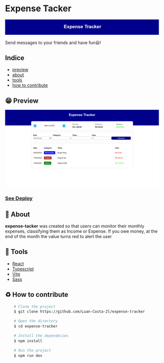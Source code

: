 # Expense Tacker
<img src="./public/logo.png" />
<p>Send messages to your friends and have fun😃!</p>

## Indice
- [preview](#😁-preview)
- [about](#📃-about)
- [tools](#🔨-tools)
- [how to contribute](#♻️-how-to-contribute)

## 😁 Preview
<img src="./public/expense-tracker.png" />

### [See Deploy](https://luan-costa-2l.github.io/expense-tracker/)

## 📃 About

**expense-tacker**  was created so that users can monitor their monthly expenses, classifying them as Income or Expense. If you owe money, at the end of the month the value turns red to alert the user

## 🔨 Tools
- [React](https://legacy.reactjs.org/)
- [Typescript](https://www.typescriptlang.org/)
- [Vite](https://vitejs.dev/)
- [Sass](https://sass-lang.com/)

## ♻️ How to contribute

```bash
    # Clone the project
    $ git clone https://github.com/Luan-Costa-2l/expense-tracker
```

```bash
    # Open the directory
    $ cd expense-tracker
```

```bash
    # Install the dependecies
    $ npm install
```

```bash
    # Run the project
    $ npm run dev
```
